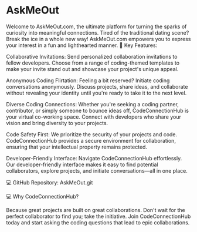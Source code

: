 # AskMeOut
Welcome to AskMeOut.com, the ultimate platform for turning the sparks of curiosity into meaningful connections. Tired of the traditional dating scene? Break the ice in a whole new way! AskMeOut.com empowers you to express your interest in a fun and lighthearted manner.
🚀 Key Features:

Collaborative Invitations: Send personalized collaboration invitations to fellow developers. Choose from a range of coding-themed templates to make your invite stand out and showcase your project's unique appeal.

Anonymous Coding Flirtation: Feeling a bit reserved? Initiate coding conversations anonymously. Discuss projects, share ideas, and collaborate without revealing your identity until you're ready to take it to the next level.

Diverse Coding Connections: Whether you're seeking a coding partner, contributor, or simply someone to bounce ideas off, CodeConnectionHub is your virtual co-working space. Connect with developers who share your vision and bring diversity to your projects.

Code Safety First: We prioritize the security of your projects and code. CodeConnectionHub provides a secure environment for collaboration, ensuring that your intellectual property remains protected.

Developer-Friendly Interface: Navigate CodeConnectionHub effortlessly. Our developer-friendly interface makes it easy to find potential collaborators, explore projects, and initiate conversations—all in one place.

💻 GitHub Repository: AskMeOut.git

💻 Why CodeConnectionHub?

Because great projects are built on great collaborations. Don't wait for the perfect collaborator to find you; take the initiative. Join CodeConnectionHub today and start asking the coding questions that lead to epic collaborations.
